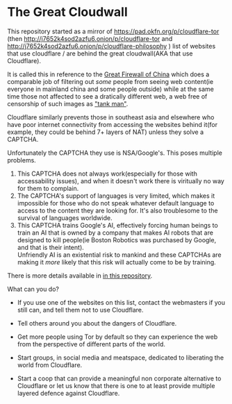 # The Great Cloudwall

This repository started as a mirror of https://pad.okfn.org/p/cloudflare-tor (then http://j7652k4sod2azfu6.onion/p/cloudflare-tor and http://j7652k4sod2azfu6.onion/p/cloudflare-philosophy )
list of websites that use cloudflare / are behind the great cloudwall(AKA that use Cloudflare).

It is called this in reference to the [Great Firewall of China](http://www.greatfirewallofchina.org/) which does a comparable job of filtering out *some* people from seeing web content(ie everyone in mainland china and some people outside) while at the same time those not affected to see a dratically different web, a web free of censorship of such images as ["tank man"](https://en.wikipedia.org/wiki/Tank_Man).

Cloudflare similarly prevents those in southeast asia and elsewhere who have poor internet connectivity from accessing the websites behind it(for example, they could be behind 7+ layers of NAT) unless they solve a CAPTCHA.

Unfortunately the CAPTCHA they use is NSA/Google's.  This poses multiple problems.
1) This CAPTCHA does not always work(especially for those with accessability issues), and when it doesn't work there is viritually no way for them to complain.
2) The CAPTCHA's support of languages is very limited, which makes it impossible for those who do not speak whatever default language to access to the content they are looking for. It's also troublesome to the survival of languages worldwide. 
3) This CAPTCHA trains Google's AI, effectively forcing human beings to train an AI that is owned by a company that makes AI robots that are designed to kill people(ie Boston Robotics was purchased by Google, and that is their intent).  
Unfriendly AI is an existential risk to mankind and these CAPTCHAs are making it *more* likely that this risk will actually come to be by training.

There is more details available in [in this repository](https://github.com/themusicgod1/cloudflare-tor/blob/master/cloudflare-philosophy.txt).

What can you do?

* If you use one of the websites on this list, contact the webmasters if you still can, and tell them not to use Cloudflare.  

* Tell others around you about the dangers of Cloudflare.

* Get more people using Tor by default so they can experience the web from the perspective of different parts of the world.

* Start groups, in social media and meatspace, dedicated to liberating the world from Cloudflare.

* Start a coop that can provide a meaningful non corporate alternative to Cloudflare or let us know that there is one 
to at least provide multiple layered defence against Cloudflare.
